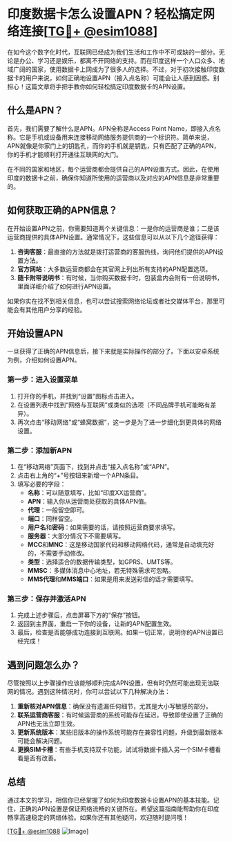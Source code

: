 # 印度数据卡怎么设置APN？轻松搞定网络连接[[TG💪+ @esim1088](https://t.me/s/esim1088)]

在如今这个数字化时代，互联网已经成为我们生活和工作中不可或缺的一部分。无论是办公、学习还是娱乐，都离不开网络的支持。而在印度这样一个人口众多、地域广阔的国家，使用数据卡上网成为了很多人的选择。不过，对于初次接触印度数据卡的用户来说，如何正确地设置APN（接入点名称）可能会让人感到困惑。别担心！这篇文章将手把手教你如何轻松搞定印度数据卡的APN设置。

## 什么是APN？

首先，我们需要了解什么是APN。APN全称是Access Point Name，即接入点名称。它是手机或设备用来连接移动网络服务提供商的一个标识符。简单来说，APN就像是你家门上的钥匙孔，而你的手机就是钥匙，只有匹配了正确的APN，你的手机才能顺利打开通往互联网的大门。

在不同的国家和地区，每个运营商都会提供自己的APN设置方式。因此，在使用印度的数据卡之前，确保你知道所使用的运营商以及对应的APN信息是非常重要的。

## 如何获取正确的APN信息？

在开始设置APN之前，你需要知道两个关键信息：一是你的运营商是谁；二是该运营商提供的具体APN设置。通常情况下，这些信息可以从以下几个途径获得：

1. **咨询客服**：最直接的方法就是拨打运营商的客服热线，询问他们提供的APN设置方法。
2. **官方网站**：大多数运营商都会在其官网上列出所有支持的APN配置选项。
3. **随卡附带说明书**：有时候，当你购买数据卡时，包装盒内会附有一份说明书，里面详细介绍了如何进行APN设置。

如果你实在找不到相关信息，也可以尝试搜索网络论坛或者社交媒体平台，那里可能会有其他用户分享的经验。

## 开始设置APN

一旦获得了正确的APN信息后，接下来就是实际操作的部分了。下面以安卓系统为例，介绍如何设置APN。

### 第一步：进入设置菜单

1. 打开你的手机，并找到“设置”图标点击进入。
2. 在设置列表中找到“网络与互联网”或类似的选项（不同品牌手机可能略有差异）。
3. 再次点击“移动网络”或“蜂窝数据”，这一步是为了进一步细化到更具体的网络设置。

### 第二步：添加新APN

1. 在“移动网络”页面下，找到并点击“接入点名称”或“APN”。
2. 点击右上角的“+”号按钮来新增一个APN条目。
3. 填写必要的字段：
   - **名称**：可以随意填写，比如“印度XX运营商”。
   - **APN**：输入你从运营商处获取的具体APN值。
   - **代理**：一般留空即可。
   - **端口**：同样留空。
   - **用户名**和**密码**：如果需要的话，请按照运营商要求填写。
   - **服务器**：大部分情况下不需要填写。
   - **MCC**和**MNC**：这是移动国家代码和移动网络代码，通常是自动填充好的，不需要手动修改。
   - **类型**：选择适合的数据传输类型，如GPRS、UMTS等。
   - **MMSC**：多媒体消息中心地址，若无特殊需求可忽略。
   - **MMS代理**和**MMS端口**：如果是用来发送彩信的话才需要填写。

### 第三步：保存并激活APN

1. 完成上述步骤后，点击屏幕下方的“保存”按钮。
2. 返回到主界面，重启一下你的设备，让新的APN配置生效。
3. 最后，检查是否能够成功连接到互联网。如果一切正常，说明你的APN设置已经完成！

## 遇到问题怎么办？

尽管按照以上步骤操作应该能够顺利完成APN设置，但有时仍然可能出现无法联网的情况。遇到这种情况时，你可以尝试以下几种解决办法：

1. **重新核对APN信息**：确保没有遗漏任何细节，尤其是大小写敏感的部分。
2. **联系运营商客服**：有时候运营商的系统可能存在延迟，导致即使设置了正确的APN也无法立即生效。
3. **更新系统版本**：某些旧版本的操作系统可能存在兼容性问题，升级到最新版本可能会解决问题。
4. **更换SIM卡槽**：有些手机支持双卡功能，试试将数据卡插入另一个SIM卡槽看看是否有改善。

## 总结

通过本文的学习，相信你已经掌握了如何为印度数据卡设置APN的基本技能。记住，正确的APN设置是保证网络流畅的关键所在。希望这篇指南能帮助你在印度畅享高速稳定的网络体验。如果你还有其他疑问，欢迎随时提问哦！

[[TG💪+ @esim1088](https://t.me/s/esim1088) ![Image](https://i.postimg.cc/4NQfJmqS/Snipaste-2025-05-13-00-14-12.png)]